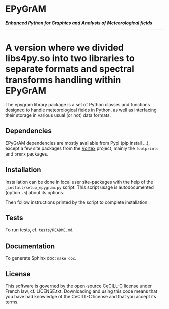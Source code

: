EPyGrAM
=======

__*Enhanced Python for Graphics and Analysis of Meteorological fields*__

---

# A version where we divided libs4py.so into two libraries to separate formats and spectral transforms handling within EPyGrAM


The epygram library package is a set of Python classes and functions designed to handle meteorological fields in Python, as well as interfacing their storage in various usual (or not) data formats.

Dependencies
------------

EPyGrAM dependencies are mostly available from Pypi (pip install ...), except a few site packages from the [Vortex](https://opensource.umr-cnrm.fr/projects/vortex) project, mainly the `footprints` and `bronx` packages.

Installation
------------

Installation can be done in local user site-packages with the help of the `_install/setup_epygram.py` script.
This script usage is autodocumented (option `-h`) about its options.

Then follow instructions printed by the script to complete installation.

Tests
-----

To run tests, cf. `tests/README.md`.

Documentation
-------------

To generate Sphinx doc: `make doc`.

License
-------

This software is governed by the open-source [CeCILL-C](http://www.cecill.info) license under French law, cf. LICENSE.txt.
Downloading and using this code means that you have had knowledge of the CeCILL-C license and that you accept its terms.

